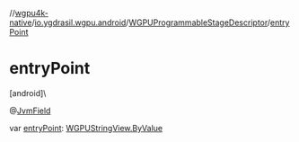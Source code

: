 //[wgpu4k-native](../../../index.md)/[io.ygdrasil.wgpu.android](../index.md)/[WGPUProgrammableStageDescriptor](index.md)/[entryPoint](entry-point.md)

# entryPoint

[android]\

@[JvmField](https://kotlinlang.org/api/core/kotlin-stdlib/kotlin.jvm/-jvm-field/index.html)

var [entryPoint](entry-point.md): [WGPUStringView.ByValue](../-w-g-p-u-string-view/-by-value/index.md)